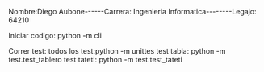
Nombre:Diego Aubone------Carrera: Ingenieria Informatica--------Legajo: 64210

Iniciar codigo: python -m cli

Correr test:  todos los test:python -m unittes 
         test tabla: python -m test.test_tablero
         test tateti: python -m test.test_tateti
